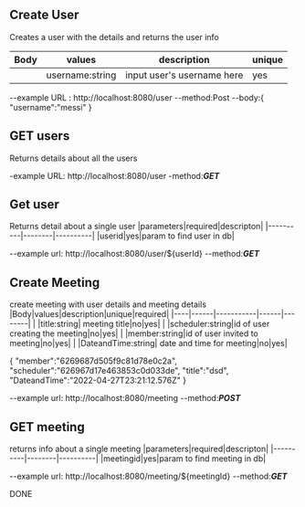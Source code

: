 #####

## Create User

Creates a user with the details and returns the user info

|Body     |values    |description  |unique|
| ------- | -------- | ----------- | ---- |
|         |username:string| input user's username here|yes|

--example URL : http://localhost:8080/user
--method:Post
--body:{
    "username":"messi"
}



## GET users

Returns details about all the users

-example URL: http://localhost:8080/user
-method:***GET***

## Get user
Returns detail about a single user
|parameters|required|descripton|
|----------|--------|----------|
|userid|yes|param to find user in db|

--example url: http://localhost:8080/user/${userId}
--method:***GET***

## Create Meeting

create meeting with user details and meeting details
|Body|values|description|unique|required|
|----|------|-----------|------|--------|
| |title:string| meeting title|no|yes|
| |scheduler:string|id of user creating the meeting|no|yes|
| |member:string|id of user invited to meeting|no|yes|
| |DateandTime:string| date and time for meeting|no|yes|

{
"member":"6269687d505f9c81d78e0c2a",
"scheduler":"626967d17e463853c0d033de",
"title":"dsd",
"DateandTime":"2022-04-27T23:21:12.576Z"
}

--example url: http://localhost:8080/meeting
--method:***POST***


## GET meeting

returns info about a single meeting
|parameters|required|descripton|
|----------|--------|----------|
|meetingid|yes|param to find meeting in db|

--example url: http://localhost:8080/meeting/${meetingId}
--method:***GET***


DONE
